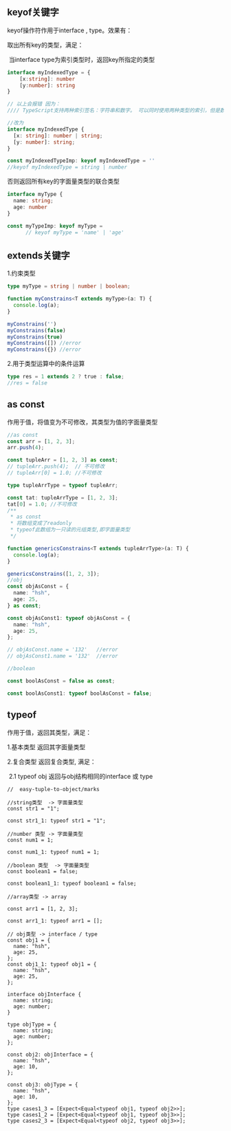 ## keyof关键字

keyof操作符作用于interface , type。效果有：

取出所有key的类型，满足：

​    当interface type为索引类型时，返回key所指定的类型

```typescript
interface myIndexedType = {
    [x:string]: number
    [y:number]: string
}

// 以上会报错 因为：
//// TypeScript支持两种索引签名：字符串和数字。 可以同时使用两种类型的索引，但是数字索引的返回值必须是字符串索引返回值类型的子类型。 这是因为当使用 number来索引时，JavaScript会将它转换成string然后再去索引对象

//改为
interface myIndexedType {
  [x: string]: number | string;
  [y: number]: string;
}

const myIndexedTypeImp: keyof myIndexedType = ''
//keyof myIndexedType = string | number
```

否则返回所有key的字面量类型的联合类型

```typescript
interface myType {
  name: string;
  age: number
}

const myTypeImp: keyof myType =   
      // keyof myType = 'name' | 'age'
```



## extends关键字

1.约束类型

```typescript
type myType = string | number | boolean;

function myConstrains<T extends myType>(a: T) {
  console.log(a);
}

myConstrains('')
myConstrains(false)
myConstrains(true)
myConstrains([]) //error
myConstrains({}) //error
```

2.用于类型运算中的条件运算

```typescript
type res = 1 extends 2 ? true : false;
//res = false
```



## as const

作用于值，将值变为不可修改，其类型为值的字面量类型

```typescript
//as const
const arr = [1, 2, 3];
arr.push(4);

const tupleArr = [1, 2, 3] as const;
// tupleArr.push(4);  // 不可修改
// tupleArr[0] = 1.0; //不可修改

type tupleArrType = typeof tupleArr;

const tat: tupleArrType = [1, 2, 3];
tat[0] = 1.0; //不可修改
/**
 * as const
 * 将数组变成了readonly
 * typeof此数组为一只读的元组类型,即字面量类型
 */

function genericsConstrains<T extends tupleArrType>(a: T) {
  console.log(a);
}

genericsConstrains([1, 2, 3]);
//obj
const objAsConst = {
  name: "hsh",
  age: 25,
} as const;

const objAsConst1: typeof objAsConst = {
  name: "hsh",
  age: 25,
};

// objAsConst.name = '132'   //error
// objAsConst1.name = '132'  //error

//boolean

const boolAsConst = false as const;

const boolAsConst1: typeof boolAsConst = false;

```

## typeof

作用于值，返回其类型，满足：

1.基本类型 返回其字面量类型

2.复合类型 返回复合类型, 满足：

​    2.1   typeof   obj   返回与obj结构相同的interface  或 type

```ty
//  easy-tuple-to-object/marks

//string类型  -> 字面量类型
const str1 = "1";

const str1_1: typeof str1 = "1";

//number 类型 -> 字面量类型
const num1 = 1;

const num1_1: typeof num1 = 1;

//boolean 类型  -> 字面量类型
const boolean1 = false;

const boolean1_1: typeof boolean1 = false;

//array类型 -> array

const arr1 = [1, 2, 3];

const arr1_1: typeof arr1 = [];

// obj类型 -> interface / type
const obj1 = {
  name: "hsh",
  age: 25,
};
const obj1_1: typeof obj1 = {
  name: "hsh",
  age: 25,
};

interface objInterface {
  name: string;
  age: number;
}

type objType = {
  name: string;
  age: number;
};

const obj2: objInterface = {
  name: "hsh",
  age: 10,
};

const obj3: objType = {
  name: "hsh",
  age: 10,
};
type cases1_3 = [Expect<Equal<typeof obj1, typeof obj2>>];
type cases1_2 = [Expect<Equal<typeof obj1, typeof obj3>>];
type cases2_3 = [Expect<Equal<typeof obj2, typeof obj3>>];
```

